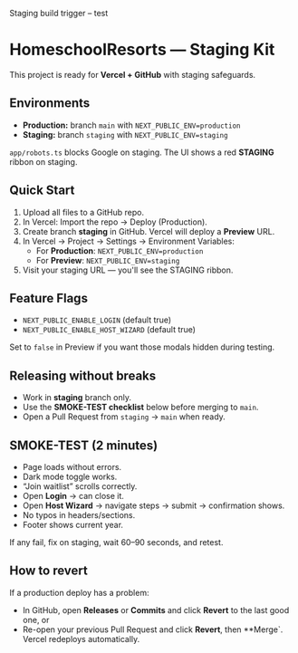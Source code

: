 Staging build trigger – test
# HomeschoolResorts — Staging Kit

This project is ready for **Vercel + GitHub** with staging safeguards.

## Environments
- **Production:** branch `main` with `NEXT_PUBLIC_ENV=production`
- **Staging:** branch `staging` with `NEXT_PUBLIC_ENV=staging`

`app/robots.ts` blocks Google on staging. The UI shows a red **STAGING** ribbon on staging.

## Quick Start
1. Upload all files to a GitHub repo.
2. In Vercel: Import the repo → Deploy (Production).
3. Create branch **staging** in GitHub. Vercel will deploy a **Preview** URL.
4. In Vercel → Project → Settings → Environment Variables:
   - For **Production**: `NEXT_PUBLIC_ENV=production`
   - For **Preview**: `NEXT_PUBLIC_ENV=staging`
5. Visit your staging URL — you'll see the STAGING ribbon.

## Feature Flags
- `NEXT_PUBLIC_ENABLE_LOGIN` (default true)
- `NEXT_PUBLIC_ENABLE_HOST_WIZARD` (default true)

Set to `false` in Preview if you want those modals hidden during testing.

## Releasing without breaks
- Work in **staging** branch only.
- Use the **SMOKE-TEST checklist** below before merging to `main`.
- Open a Pull Request from `staging` → `main` when ready.

## SMOKE-TEST (2 minutes)
- Page loads without errors.
- Dark mode toggle works.
- “Join waitlist” scrolls correctly.
- Open **Login** → can close it.
- Open **Host Wizard** → navigate steps → submit → confirmation shows.
- No typos in headers/sections.
- Footer shows current year.

If any fail, fix on staging, wait 60–90 seconds, and retest.

## How to revert
If a production deploy has a problem:
- In GitHub, open **Releases** or **Commits** and click **Revert** to the last good one, or
- Re-open your previous Pull Request and click **Revert**, then **Merge`.
Vercel redeploys automatically.
